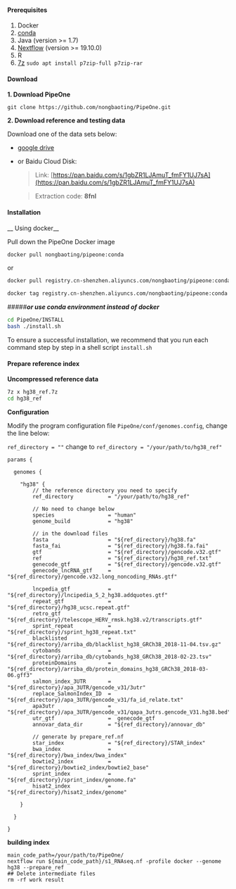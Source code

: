 
#### Prerequisites
1. Docker
2. [conda](https://docs.conda.io/en/latest/miniconda.html)
3. Java (version >= 1.7)
4. [Nextflow](https://www.nextflow.io/) (version >= 19.10.0)
5. R
6. [7z](https://www.7-zip.org/download.html) `sudo apt install p7zip-full p7zip-rar`


#### Download
__1. Download PipeOne__

```
git clone https://github.com/nongbaoting/PipeOne.git
```

__2. Download reference and testing data__

Download one of the data sets below:

* [ google drive ](https://drive.google.com/drive/folders/1XX9NgpUTRj4llgJq6dGen__-qq4qJ-c0?usp=sharing)

* or Baidu Cloud Disk:

	>Link: [https://pan.baidu.com/s/1gbZR1LJAmuT_fmFY1UJ7sA](https://pan.baidu.com/s/1gbZR1LJAmuT_fmFY1UJ7sA)

	>Extraction code: __8fnl__

#### Installation

__ Using docker__

Pull down the PipeOne Docker image

```bash
docker pull nongbaoting/pipeone:conda
```
or
```bash
docker pull registry.cn-shenzhen.aliyuncs.com/nongbaoting/pipeone:conda

docker tag registry.cn-shenzhen.aliyuncs.com/nongbaoting/pipeone:conda nongbaoting/pipeone:conda
```


#####___or use conda environment instead of docker___

```bash
cd PipeOne/INSTALL
bash ./install.sh
```
To ensure a successful installation, we recommend that you run each command step by step in a shell script `install.sh`



#### Prepare reference  index

__Uncompressed reference data__
```bash
7z x hg38_ref.7z
cd hg38_ref
```

__Configuration__

Modify the program configuration file `PipeOne/conf/genomes.config`,  change the line below:

`ref_directory = ""` change to `ref_directory = "/your/path/to/hg38_ref"`
```vim
params {

  genomes {
   
	"hg38" {
		// the reference directory you need to specify
		ref_directory           = "/your/path/to/hg38_ref"

        // No need to change below
		species 				= "human"
		genome_build			= "hg38"

		// in the download files
		fasta   				= "${ref_directory}/hg38.fa"
		fasta_fai				= "${ref_directory}/hg38.fa.fai"
		gtf     				= "${ref_directory}/gencode.v32.gtf"
		ref						= "${ref_directory}/hg38_ref.txt"
		genecode_gtf  			= "${ref_directory}/gencode.v32.gtf"
		genecode_lncRNA_gtf		= "${ref_directory}/gencode.v32.long_noncoding_RNAs.gtf"
		
		lncpedia_gtf  			= "${ref_directory}/lncipedia_5_2_hg38.addquotes.gtf"
		repeat_gtf            	= "${ref_directory}/hg38_ucsc.repeat.gtf"
		retro_gtf             	= "${ref_directory}/telescope_HERV_rmsk.hg38.v2/transcripts.gtf"
		sprint_repeat 			= "${ref_directory}/sprint_hg38_repeat.txt"
		blacklisted   			= "${ref_directory}/arriba_db/blacklist_hg38_GRCh38_2018-11-04.tsv.gz"
		cytobands 				= "${ref_directory}/arriba_db/cytobands_hg38_GRCh38_2018-02-23.tsv"
		proteinDomains 			= "${ref_directory}/arriba_db/protein_domains_hg38_GRCh38_2018-03-06.gff3"
		salmon_index_3UTR		= "${ref_directory}/apa_3UTR/gencode_v31/3utr"
		replace_SalmonIndex_ID 	= "${ref_directory}/apa_3UTR/gencode_v31/fa_id_relate.txt"
		apa3utr					= "${ref_directory}/apa_3UTR/gencode_v31/qapa_3utrs.gencode_V31.hg38.bed"
		utr_gtf					=  genecode_gtf
		annovar_data_dir		= "${ref_directory}/annovar_db"

		// generate by prepare_ref.nf
		star_index 	       		= "${ref_directory}/STAR_index"
		bwa_index		        = "${ref_directory}/bwa_index/bwa_index"
		bowtie2_index			= "${ref_directory}/bowtie2_index/bowtie2_base"
		sprint_index 			= "${ref_directory}/sprint_index/genome.fa"
		hisat2_index  			= "${ref_directory}/hisat2_index/genome"

	}
	  
  }

}

```



__building index__
```
main_code_path=/your/path/to/PipeOne/
nextflow run ${main_code_path}/s1_RNAseq.nf -profile docker --genome hg38 --prepare_ref
## Delete intermediate files
rm -rf work result
```


